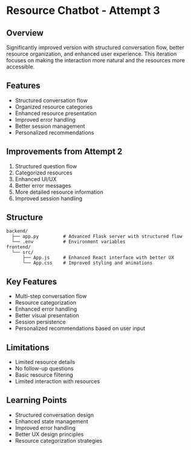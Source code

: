 # Resource Chatbot - Attempt 3

## Overview
Significantly improved version with structured conversation flow, better resource organization, and enhanced user experience. This iteration focuses on making the interaction more natural and the resources more accessible.

## Features
- Structured conversation flow
- Organized resource categories
- Enhanced resource presentation
- Improved error handling
- Better session management
- Personalized recommendations

## Improvements from Attempt 2
1. Structured question flow
2. Categorized resources
3. Enhanced UI/UX
4. Better error messages
5. More detailed resource information
6. Improved session handling

## Structure
```
backend/
  ├── app.py         # Advanced Flask server with structured flow
  └── .env           # Environment variables
frontend/
  └── src/
      ├── App.js     # Enhanced React interface with better UX
      └── App.css    # Improved styling and animations
```

## Key Features
- Multi-step conversation flow
- Resource categorization
- Enhanced error handling
- Better visual presentation
- Session persistence
- Personalized recommendations based on user input

## Limitations
- Limited resource details
- No follow-up questions
- Basic resource filtering
- Limited interaction with resources

## Learning Points
- Structured conversation design
- Enhanced state management
- Improved error handling
- Better UX design principles
- Resource categorization strategies
